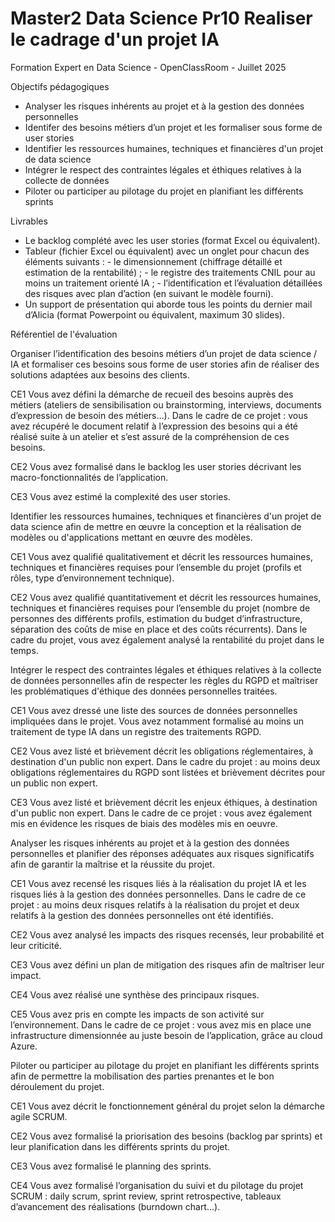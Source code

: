 # Master2 Data Science Pr10 Realiser le cadrage d'un projet IA

Formation Expert en Data Science - OpenClassRoom - Juillet 2025

Objectifs pédagogiques
- Analyser les risques inhérents au projet et à la gestion des données personnelles
- Identifer des besoins métiers d’un projet et les formaliser sous forme de user stories
- Identifier les ressources humaines, techniques et financières d'un projet de data science
- Intégrer le respect des contraintes légales et éthiques relatives à la collecte de données
- Piloter ou participer au pilotage du projet en planifiant les différents sprints


Livrables

- Le backlog complété avec les user stories (format Excel ou équivalent).
- Tableur (fichier Excel ou équivalent) avec un onglet pour chacun des éléments suivants : 
            - le dimensionnement (chiffrage détaillé et estimation de la rentabilité) ;
            - le registre des traitements CNIL pour au moins un traitement orienté IA ;
            - l’identification et l’évaluation détaillées des risques avec plan d’action (en suivant le modèle fourni).
- Un support de présentation qui aborde tous les points du dernier mail d’Alicia (format Powerpoint ou équivalent, maximum 30 slides).


Référentiel de l'évaluation 

Organiser l’identification des besoins métiers d’un projet de data science / IA et formaliser ces besoins sous forme de user stories afin de réaliser des solutions adaptées aux besoins des clients.

CE1 Vous avez défini la démarche de recueil des besoins auprès des métiers (ateliers de sensibilisation ou brainstorming, interviews, documents d’expression de besoin des métiers…). Dans le cadre de ce projet : vous avez récupéré le document relatif à l’expression des besoins qui a été réalisé suite à un atelier et s’est assuré de la compréhension de ces besoins.

CE2 Vous avez formalisé dans le backlog les user stories décrivant les macro-fonctionnalités de l’application.

CE3 Vous avez estimé la complexité des user stories.


Identifier les ressources humaines, techniques et financières d'un projet de data science afin de mettre en œuvre la conception et la réalisation de modèles ou d'applications mettant en œuvre des modèles.

CE1 Vous avez qualifié qualitativement et décrit les ressources humaines, techniques et financières requises pour l’ensemble du projet (profils et rôles, type d’environnement technique). 

CE2 Vous avez qualifié quantitativement et décrit les ressources humaines, techniques et financières requises pour l’ensemble du projet (nombre de personnes des différents profils, estimation du budget d’infrastructure, séparation des coûts de mise en place et des coûts récurrents). Dans le cadre du projet, vous avez également analysé la rentabilité du projet dans le temps.


Intégrer le respect des contraintes légales et éthiques relatives à la collecte de données personnelles afin de respecter les règles du RGPD et maîtriser les problématiques d'éthique des données personnelles traitées.

CE1 Vous avez dressé une liste des sources de données personnelles impliquées dans le projet. Vous avez notamment formalisé au moins un traitement de type IA dans un registre des traitements RGPD. 

CE2 Vous avez listé et brièvement décrit les obligations réglementaires, à destination d'un public non expert. Dans le cadre du projet : au moins deux obligations réglementaires du RGPD sont listées et brièvement décrites pour un public non expert.

CE3 Vous avez listé et brièvement décrit les enjeux éthiques, à destination d'un public non expert. Dans le cadre de ce projet :
vous avez également mis en évidence les risques de biais des modèles mis en oeuvre.


Analyser les risques inhérents au projet et à la gestion des données personnelles et planifier des réponses adéquates aux risques significatifs afin de garantir la maîtrise et la réussite du projet.

CE1 Vous avez recensé les risques liés à la réalisation du projet IA et les risques liés à la gestion des données personnelles. Dans le cadre de ce projet : au moins deux risques relatifs à la réalisation du projet et deux relatifs à la gestion des données personnelles ont été identifiés.

CE2 Vous avez analysé les impacts des risques recensés, leur probabilité et leur criticité.

CE3 Vous avez défini un plan de mitigation des risques afin de maîtriser leur impact.

CE4 Vous avez réalisé une synthèse des principaux risques.

CE5 Vous avez pris en compte les impacts de son activité sur l’environnement. Dans le cadre de ce projet : vous avez mis en place une infrastructure dimensionnée au juste besoin de l’application, grâce au cloud Azure. 


Piloter ou participer au pilotage du projet en planifiant les différents sprints afin de permettre la mobilisation des parties prenantes et le bon déroulement du projet.

CE1 Vous avez décrit le fonctionnement général du projet selon la démarche agile SCRUM.

CE2 Vous avez formalisé la priorisation des besoins (backlog par sprints) et leur planification dans les différents sprints du projet.

CE3 Vous avez formalisé le planning des sprints.

CE4 Vous avez formalisé l’organisation du suivi et du pilotage du projet SCRUM : daily scrum, sprint review, sprint retrospective, tableaux d’avancement des réalisations (burndown chart…). 
